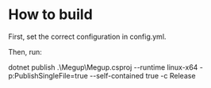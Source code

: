 # How to build

First, set the correct configuration in config.yml.

Then, run:

dotnet publish .\Megup\Megup.csproj --runtime linux-x64 -p:PublishSingleFile=true --self-contained true -c Release
